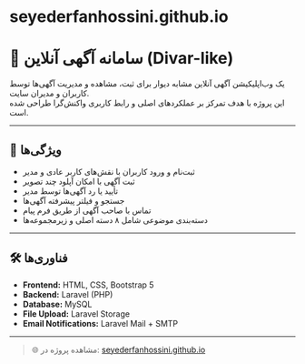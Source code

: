 # seyederfanhossini.github.io
# 🚀 سامانه آگهی آنلاین (Divar-like)

یک وب‌اپلیکیشن آگهی آنلاین مشابه دیوار برای ثبت، مشاهده و مدیریت آگهی‌ها توسط کاربران و مدیران سایت.  
این پروژه با هدف تمرکز بر عملکردهای اصلی و رابط کاربری واکنش‌گرا طراحی شده است.

---

## 🧩 ویژگی‌ها
- ثبت‌نام و ورود کاربران با نقش‌های کاربر عادی و مدیر  
- ثبت آگهی با امکان آپلود چند تصویر  
- تأیید یا رد آگهی‌ها توسط مدیر  
- جستجو و فیلتر پیشرفته آگهی‌ها  
- تماس با صاحب آگهی از طریق فرم پیام  
- دسته‌بندی موضوعی شامل ۸ دسته اصلی و زیرمجموعه‌ها  

---

## 🛠 فناوری‌ها
- **Frontend:** HTML, CSS, Bootstrap 5  
- **Backend:** Laravel (PHP)  
- **Database:** MySQL  
- **File Upload:** Laravel Storage  
- **Email Notifications:** Laravel Mail + SMTP  

---

> 🌐 مشاهده پروژه در: [seyederfanhossini.github.io](https://seyederfanhossini.github.io)
